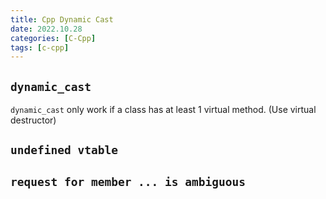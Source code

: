 ```yaml
---
title: Cpp Dynamic Cast
date: 2022.10.28
categories: [C-Cpp]
tags: [c-cpp]
---
```


## `dynamic_cast`

`dynamic_cast` only work if a class has at least 1 virtual method. (Use virtual destructor)

## `undefined vtable`

## `request for member ... is ambiguous`